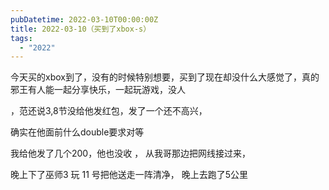 ```yaml
---
pubDatetime: 2022-03-10T00:00:00Z
title: 2022-03-10（买到了xbox-s）
tags:
  - "2022"
---
```


今天买的xbox到了，没有的时候特别想要，买到了现在却没什么大感觉了，真的邪王有人能一起分享快乐，一起玩游戏，没人

，范还说3,8节没给他发红包，发了一个还不高兴，

确实在他面前什么double要求对等

我给他发了几个200，他也没收 ，
从我哥那边把网线接过来，

晚上下了巫师3 玩
11 号把他送走一阵清净， 晚上去跑了5公里
